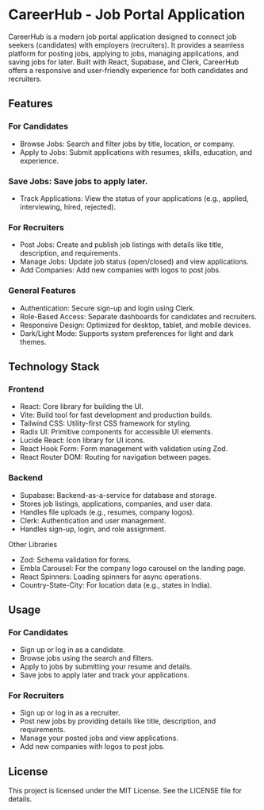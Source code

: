 # CareerHub - Job Portal Application

CareerHub is a modern job portal application designed to connect job seekers (candidates) with employers (recruiters). It provides a seamless platform for posting jobs, applying to jobs, managing applications, and saving jobs for later. Built with React, Supabase, and Clerk, CareerHub offers a responsive and user-friendly experience for both candidates and recruiters.

## Features
### For Candidates
- Browse Jobs: Search and filter jobs by title, location, or company.
- Apply to Jobs: Submit applications with resumes, skills, education, and experience.

### Save Jobs: Save jobs to apply later.
- Track Applications: View the status of your applications (e.g., applied, interviewing, hired, rejected).

### For Recruiters
- Post Jobs: Create and publish job listings with details like title, description, and requirements.
- Manage Jobs: Update job status (open/closed) and view applications.
- Add Companies: Add new companies with logos to post jobs.

### General Features
- Authentication: Secure sign-up and login using Clerk.
- Role-Based Access: Separate dashboards for candidates and recruiters.
- Responsive Design: Optimized for desktop, tablet, and mobile devices.
- Dark/Light Mode: Supports system preferences for light and dark themes.

## Technology Stack
### Frontend
- React: Core library for building the UI.
- Vite: Build tool for fast development and production builds.
- Tailwind CSS: Utility-first CSS framework for styling.
- Radix UI: Primitive components for accessible UI elements.
- Lucide React: Icon library for UI icons.
- React Hook Form: Form management with validation using Zod.
- React Router DOM: Routing for navigation between pages.

### Backend
- Supabase: Backend-as-a-service for database and storage.
- Stores job listings, applications, companies, and user data.
- Handles file uploads (e.g., resumes, company logos).
- Clerk: Authentication and user management.
- Handles sign-up, login, and role assignment.

Other Libraries
- Zod: Schema validation for forms.
- Embla Carousel: For the company logo carousel on the landing page.
- React Spinners: Loading spinners for async operations.
- Country-State-City: For location data (e.g., states in India).

## Usage
### For Candidates
- Sign up or log in as a candidate.
- Browse jobs using the search and filters.
- Apply to jobs by submitting your resume and details.
- Save jobs to apply later and track your applications.
### For Recruiters
- Sign up or log in as a recruiter.
- Post new jobs by providing details like title, description, and requirements.
- Manage your posted jobs and view applications.
- Add new companies with logos to post jobs.

## License
This project is licensed under the MIT License. See the LICENSE file for details.
